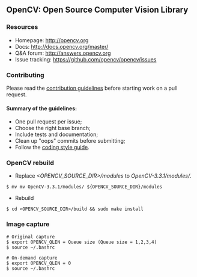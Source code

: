 ## OpenCV: Open Source Computer Vision Library

### Resources

* Homepage: <http://opencv.org>
* Docs: <http://docs.opencv.org/master/>
* Q&A forum: <http://answers.opencv.org>
* Issue tracking: <https://github.com/opencv/opencv/issues>

### Contributing

Please read the [contribution guidelines](https://github.com/opencv/opencv/wiki/How_to_contribute) before starting work on a pull request.

#### Summary of the guidelines:

* One pull request per issue;
* Choose the right base branch;
* Include tests and documentation;
* Clean up "oops" commits before submitting;
* Follow the [coding style guide](https://github.com/opencv/opencv/wiki/Coding_Style_Guide).

### OpenCV rebuild

* Replace *<OPENCV_SOURCE_DIR>/modules* to *OpenCV-3.3.1/modules/*.
```
$ mv mv OpenCV-3.3.1/modules/ ${OPENCV_SOURCE_DIR}/modules
```
* Rebuild
```
$ cd <OPENCV_SOURCE_DIR>/build && sudo make install
```

### Image capture

```
# Original capture 
$ export OPENCV_QLEN = Queue size (Queue size = 1,2,3,4)
$ source ~/.bashrc

# On-demand capture
$ export OPENCV_QLEN = 0
$ source ~/.bashrc
```
